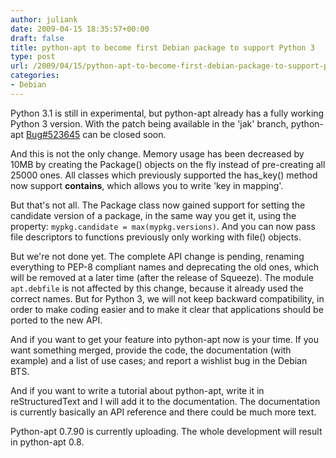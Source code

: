 ```yaml
---
author: juliank
date: 2009-04-15 18:35:57+00:00
draft: false
title: python-apt to become first Debian package to support Python 3
type: post
url: /2009/04/15/python-apt-to-become-first-debian-package-to-support-python-3/
categories:
- Debian
---
```


Python 3.1 is still in experimental, but python-apt already has a fully working Python 3 version. With the patch being available in the 'jak' branch, python-apt [Bug#523645](http://bugs.debian.org/cgi-bin/bugreport.cgi?bug=523645) can be closed soon.

And this is not the only change. Memory usage has been decreased by 10MB by creating the Package() objects on the fly instead of pre-creating all 25000 ones. All classes which previously supported the has_key() method now support __contains__, which allows you to write 'key in mapping'.

But that's not all. The Package class now gained support for setting the candidate version of a package, in the same way you get it, using the property: `mypkg.candidate = max(mypkg.versions)`. And you can now pass file descriptors to functions previously only working with file() objects.

But we're not done yet. The complete API change is pending, renaming everything to PEP-8 compliant names and deprecating the old ones, which will be removed at a later time (after the release of Squeeze). The module `apt.debfile` is not affected by this change, because it already used the correct names. But for Python 3, we will not keep backward compatibility, in order to make coding easier and to make it clear that applications should be ported to the new API.

And if you want to get your feature into python-apt now is your time. If you want something merged, provide the code, the documentation (with example) and a list of use cases; and report a wishlist bug in the Debian BTS.

And if you want to write a tutorial about python-apt, write it in reStructuredText and I will add it to the documentation. The documentation is currently basically an API reference and there could be much more text.

Python-apt 0.7.90 is currently uploading. The whole development will result in python-apt 0.8.
